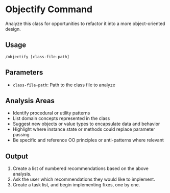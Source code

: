 # Objectify Command

Analyze this class for opportunities to refactor it into a more object-oriented design.

## Usage

``` cursor-agent
/objectify [class-file-path]
```

## Parameters

- `class-file-path`: Path to the class file to analyze

## Analysis Areas

- Identify procedural or utility patterns
- List domain concepts represented in the class
- Suggest new objects or value types to encapsulate data and behavior
- Highlight where instance state or methods could replace parameter passing
- Be specific and reference OO principles or anti-patterns where relevant

## Output

1) Create a list of numbered recommendations based on the above analysis.
2) Ask the user which recommendations they would like to implement.
3) Create a task list, and begin implementing fixes, one by one.
